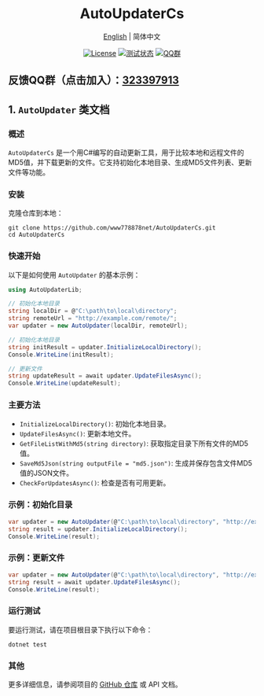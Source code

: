 <h1 align="center">AutoUpdaterCs</h1>
<div align="center">

[English](./README.md) | 简体中文

[![License](https://img.shields.io/badge/license-Apache%202-green.svg)](https://www.apache.org/licenses/LICENSE-2.0)
[![测试状态](https://github.com/www778878net/AutoUpdaterCs/actions/workflows/BuildandTest.yml/badge.svg?branch=main)](https://github.com/www778878net/AutoUpdaterCs/actions/workflows/BuildandTest.yml)
[![QQ群](https://img.shields.io/badge/QQ群-323397913-blue.svg?style=flat-square&color=12b7f5&logo=qq)](https://qm.qq.com/cgi-bin/qm/qr?k=it9gUUVdBEDWiTOH21NsoRHAbE9IAzAO&jump_from=webapi&authKey=KQwSXEPwpAlzAFvanFURm0Foec9G9Dak0DmThWCexhqUFbWzlGjAFC7t0jrjdKdL)
</div>

## 反馈QQ群（点击加入）：[323397913](https://qm.qq.com/cgi-bin/qm/qr?k=it9gUUVdBEDWiTOH21NsoRHAbE9IAzAO&jump_from=webapi&authKey=KQwSXEPwpAlzAFvanFURm0Foec9G9Dak0DmThWCexhqUFbWzlGjAFC7t0jrjdKdL)

## 1. `AutoUpdater` 类文档 

### 概述

`AutoUpdaterCs` 是一个用C#编写的自动更新工具，用于比较本地和远程文件的MD5值，并下载更新的文件。它支持初始化本地目录、生成MD5文件列表、更新文件等功能。

### 安装

克隆仓库到本地：

~~~
git clone https://github.com/www778878net/AutoUpdaterCs.git
cd AutoUpdaterCs
~~~

### 快速开始

以下是如何使用 `AutoUpdater` 的基本示例：

~~~csharp
using AutoUpdaterLib;

// 初始化本地目录
string localDir = @"C:\path\to\local\directory";
string remoteUrl = "http://example.com/remote/";
var updater = new AutoUpdater(localDir, remoteUrl);

// 初始化本地目录
string initResult = updater.InitializeLocalDirectory();
Console.WriteLine(initResult);

// 更新文件
string updateResult = await updater.UpdateFilesAsync();
Console.WriteLine(updateResult);
~~~

### 主要方法

- `InitializeLocalDirectory()`: 初始化本地目录。
- `UpdateFilesAsync()`: 更新本地文件。
- `GetFileListWithMd5(string directory)`: 获取指定目录下所有文件的MD5值。
- `SaveMd5Json(string outputFile = "md5.json")`: 生成并保存包含文件MD5值的JSON文件。
- `CheckForUpdatesAsync()`: 检查是否有可用更新。

### 示例：初始化目录

~~~csharp
var updater = new AutoUpdater(@"C:\path\to\local\directory", "http://example.com/remote/");
string result = updater.InitializeLocalDirectory();
Console.WriteLine(result);
~~~

### 示例：更新文件

~~~csharp
var updater = new AutoUpdater(@"C:\path\to\local\directory", "http://example.com/remote/");
string result = await updater.UpdateFilesAsync();
Console.WriteLine(result);
~~~

### 运行测试

要运行测试，请在项目根目录下执行以下命令：

~~~
dotnet test
~~~

### 其他

更多详细信息，请参阅项目的 [GitHub 仓库](https://github.com/www778878net/AutoUpdaterCs) 或 API 文档。
